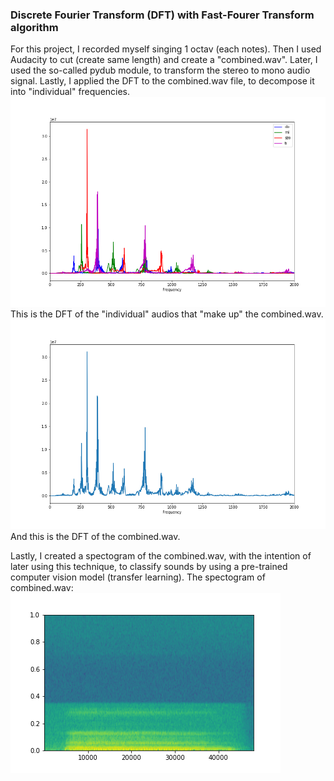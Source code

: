 ### Discrete Fourier Transform (DFT) with Fast-Fourer Transform algorithm

For this project, I recorded  myself singing 1 octav (each notes). 
Then I used Audacity to cut (create same length) and create a "combined.wav".
Later, I used the so-called pydub module, to transform the stereo to mono audio signal.
Lastly, I applied the DFT to the combined.wav file, to decompose it into "individual" frequencies.
![image](/plots/DFT_individuals_lows.png)
This is the DFT of the "individual" audios that "make up" the combined.wav.
![image](/plots/DFT_combined_lows.png)
And this is the DFT of the combined.wav.

Lastly, I created a spectogram of the combined.wav, with the intention of later using this technique,
to classify sounds by using a pre-trained computer vision model (transfer learning).
The spectogram of combined.wav:
![image](/plots/combined_spectogram.png)